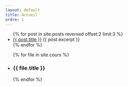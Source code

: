 ```yaml
---
layout: default
title: Accueil
ordre: 1
---
```


<ul>
  {% for post in site.posts reversed offset:2 limit:3 %}
    <li>
      <a class="titreArticle" href="{{ post.url }}">{{ post.title }}</a>
      {{ post.excerpt }}
    </li>
  {% endfor %}
</ul>

<ul>
    {% for file in site.cours %}
        <li>
            <h3>{{ file.title }}</h3>
        </li>
    {% endfor %}
</ul>

